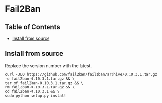 # Fail2Ban

## Table of Contents

* [Install from source](#install-from-source)

## Install from source

Replace the version number with the latest.

```shell
curl -JLO https://github.com/fail2ban/fail2ban/archive/0.10.3.1.tar.gz -o fail2ban-0.10.3.1.tar.gz && \
tar xf fail2ban-0.10.3.1.tar.gz && \
rm fail2ban-0.10.3.1.tar.gz && \
cd fail2ban-0.10.3.1 && \
sudo python setup.py install
```
